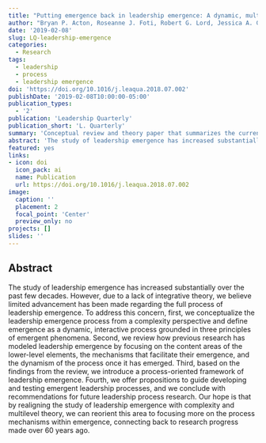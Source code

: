 ```yaml
---
title: "Putting emergence back in leadership emergence: A dynamic, multilevel, process-oriented framework"
author: "Bryan P. Acton, Roseanne J. Foti, Robert G. Lord, Jessica A. Gladfelter"
date: '2019-02-08'
slug: LQ-leadership-emergence
categories:
  - Research
tags:
  - leadership 
  - process
  - leadership emergence
doi: 'https://doi.org/10.1016/j.leaqua.2018.07.002'
publishDate: '2019-02-08T10:00:00-05:00'
publication_types:
  - '2'
publication: 'Leadership Quarterly'
publication_short: 'L. Quarterly'
summary: 'Conceptual review and theory paper that summarizes the current status of the leadership emergence literature and presents a process-oriented theory for *how* individuals work together and a collective leadership structure emerges'
abstract: 'The study of leadership emergence has increased substantially over the past few decades. However, due to a lack of integrative theory, we believe limited advancement has been made regarding the full process of leadership emergence. To address this concern, first, we conceptualize the leadership emergence process from a complexity perspective and define emergence as a dynamic, interactive process grounded in three principles of emergent phenomena. Second, we review how previous research has modeled leadership emergence by focusing on the content areas of the lower-level elements, the mechanisms that facilitate their emergence, and the dynamism of the process once it has emerged. Third, based on the findings from the review, we introduce a process-oriented framework of leadership emergence. Fourth, we offer propositions to guide developing and testing emergent leadership processes, and we conclude with recommendations for future leadership process research. Our hope is that by realigning the study of leadership emergence with complexity and multilevel theory, we can reorient this area to focusing more on the process mechanisms within emergence, connecting back to research progress made over 60 years ago.'
featured: yes
links:
- icon: doi
  icon_pack: ai
  name: Publication
  url: https://doi.org/10.1016/j.leaqua.2018.07.002
image:
  caption: ''
  placement: 2
  focal_point: 'Center'
  preview_only: no
projects: []
slides: ''
---
```


## Abstract 

The study of leadership emergence has increased substantially over the past few decades. However, due to a lack of integrative theory, we believe limited advancement has been made regarding the full process of leadership emergence. To address this concern, first, we conceptualize the leadership emergence process from a complexity perspective and define emergence as a dynamic, interactive process grounded in three principles of emergent phenomena. Second, we review how previous research has modeled leadership emergence by focusing on the content areas of the lower-level elements, the mechanisms that facilitate their emergence, and the dynamism of the process once it has emerged. Third, based on the findings from the review, we introduce a process-oriented framework of leadership emergence. Fourth, we offer propositions to guide developing and testing emergent leadership processes, and we conclude with recommendations for future leadership process research. Our hope is that by realigning the study of leadership emergence with complexity and multilevel theory, we can reorient this area to focusing more on the process mechanisms within emergence, connecting back to research progress made over 60 years ago.
